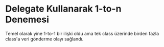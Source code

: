 # Delegate Kullanarak 1-to-n Denemesi

Temel olarak yine 1-to-1 bir ilişki oldu ama tek class üzerinde birden fazla class'a veri gönderme olayı sağlandı.
